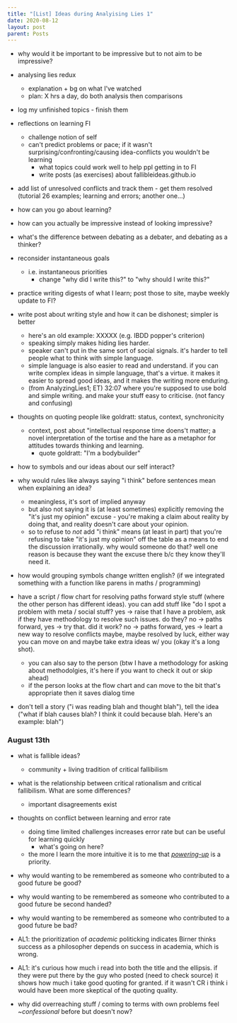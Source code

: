 ```yaml
---
title: "[List] Ideas during Analyising Lies 1"
date: 2020-08-12
layout: post
parent: Posts
---
```


- why would it be important to be impressive but to not aim to be impressive?

- analysing lies redux
  - explanation + bg on what I've watched
  - plan: X hrs a day, do both analysis then comparisons

- log my unfinished topics - finish them

- reflections on learning FI
  - challenge notion of self
  - can't predict problems or pace; if it wasn't surprising/confronting/causing idea-conflicts you wouldn't be learning
    - what topics could work well to help ppl getting in to FI
    - write posts (as exercises) about fallibleideas.github.io

- add list of unresolved conflicts and track them - get them resolved (tutorial 26 examples; learning and errors; another one...)

- how can you go about learning?

- how can you actually be impressive instead of looking impressive?

- what's the difference between debating as a debater, and debating as a thinker?

- reconsider instantaneous goals
  - i.e. instantaneous priorities
    - change "why did I write this?" to "why should I write this?"

- practice writing digests of what I learn; post those to site, maybe weekly update to FI?

- write post about writing style and how it can be dishonest; simpler is better
  - here's an old example: XXXXX (e.g. IBDD popper's criterion)
  - speaking simply makes hiding lies harder.
  - speaker can't put in the same sort of social signals. it's harder to tell people what to think with simple language.
  - simple language is also easier to read and understand. if you can write complex ideas in simple language, that's a virtue. it makes it easier to spread good ideas, and it makes the writing more enduring.
  - (from AnalyzingLies1; ET) 32:07 where you're supposed to use bold and simple writing. and make your stuff easy to criticise. (not fancy and confusing)

- thoughts on quoting people like goldratt: status, context, synchronicity
  - context, post about "intellectual response time doens't matter; a novel interpretation of the tortise and the hare as a metaphor for attitudes towards thinking and learning.
    - quote goldratt: "I'm a bodybuilder"

- how to symbols and our ideas about our self interact?

- why would rules like always saying "i think" before sentences mean when explaining an idea?
  - meaningless, it's sort of implied anyway
  - but also not saying it is (at least sometimes) explicitly removing the "it's just my opinion" excuse - you're making a claim about reality by doing that, and reality doesn't care about your opinion.
  - so to refuse to *not* add "i think" means (at least in part) that you're refusing to take "it's just my opinion" off the table as a means to end the discussion irrationally. why would someone do that? well one reason is because they want the excuse there b/c they know they'll need it.

- how would grouping symbols change written english? (if we integrated something with a function like parens in maths / programming)

- have a script / flow chart for resolving paths forward style stuff (where the other person has different ideas). you can add stuff like "do I spot a problem with meta / social stuff? yes -> raise that I have a problem, ask if they have methodology to resolve such issues. do they? no -> paths forward, yes -> try that. did it work? no -> paths forward, yes -> leart a new way to resolve conflicts maybe, maybe resolved by luck, either way you can move on and maybe take extra ideas w/ you (okay it's a long shot).
  - you can also say to the person (btw I have a methodology for asking about methodolgies, it's here if you want to check it out or skip ahead)
  - if the person looks at the flow chart and can move to the bit that's appropriate then it saves dialog time

- don't tell a story ("i was reading blah and thought blah"), tell the idea ("what if blah causes blah? I think it could because blah. Here's an example: blah")

### August 13th

- what is fallible ideas?
  - community + living tradition of critical fallibilism

- what is the relationship between critical rationalism and critical fallibilism. What are some differences?
  - important disagreements exist

- thoughts on conflict between learning and error rate
  - doing time limited challenges increases error rate but can be useful for learning quickly
    - what's going on here?
  - the more I learn the more intuitive it is to me that [*powering-up*](https://www.elliottemple.com/essays/life-overreaching-correcting-error) is a priority.

- why would wanting to be remembered as someone who contributed to a good future be good?
  
- why would wanting to be remembered as someone who contributed to a good future be second handed?

- why would wanting to be remembered as someone who contributed to a good future be bad?

- AL1: the prioritization of *academic* politicking indicates Birner thinks success as a philosopher depends on success in academia, which is wrong.

- AL1: it's curious how much i read into both the title and the ellipsis. if they were put there by the guy who posted (need to check source) it shows how much i take good quoting for granted. if it wasn't CR i think i would have been more skeptical of the quoting quality.

- why did overreaching stuff / coming to terms with own problems feel *~confessional* before but doesn't now?
  